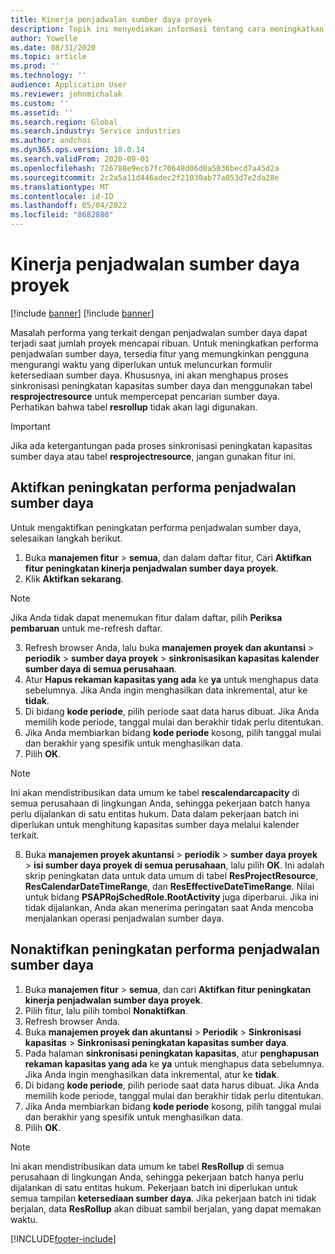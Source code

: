 ```yaml
---
title: Kinerja penjadwalan sumber daya proyek
description: Topik ini menyediakan informasi tentang cara meningkatkan kinerja penjadwalan sumber daya untuk sejumlah besar proyek.
author: Yowelle
ms.date: 08/31/2020
ms.topic: article
ms.prod: ''
ms.technology: ''
audience: Application User
ms.reviewer: johnmichalak
ms.custom: ''
ms.assetid: ''
ms.search.region: Global
ms.search.industry: Service industries
ms.author: andchoi
ms.dyn365.ops.version: 10.0.14
ms.search.validFrom: 2020-09-01
ms.openlocfilehash: 726788e9ecb7fc70648d06d0a5036becd7a45d2a
ms.sourcegitcommit: 2c2a5a11d446adec2f21030ab77a053d7e2da28e
ms.translationtype: MT
ms.contentlocale: id-ID
ms.lasthandoff: 05/04/2022
ms.locfileid: "8682880"
---
```

# <a name="project-resource-scheduling-performance"></a>Kinerja penjadwalan sumber daya proyek

[!include [banner](../includes/banner.md)]
[!include [banner](../includes/preview-banner.md)]


Masalah performa yang terkait dengan penjadwalan sumber daya dapat terjadi saat jumlah proyek mencapai ribuan. Untuk meningkatkan performa penjadwalan sumber daya, tersedia fitur yang memungkinkan pengguna mengurangi waktu yang diperlukan untuk meluncurkan formulir ketersediaan sumber daya. Khususnya, ini akan menghapus proses sinkronisasi peningkatan kapasitas sumber daya dan menggunakan tabel **resprojectresource** untuk mempercepat pencarian sumber daya. Perhatikan bahwa tabel **resrollup** tidak akan lagi digunakan.

> [!IMPORTANT]
> Jika ada ketergantungan pada proses sinkronisasi peningkatan kapasitas sumber daya atau tabel **resprojectresource**, jangan gunakan fitur ini.

## <a name="enable-resource-scheduling-performance-enhancement"></a>Aktifkan peningkatan performa penjadwalan sumber daya
Untuk mengaktifkan peningkatan performa penjadwalan sumber daya, selesaikan langkah berikut.

1. Buka **manajemen fitur** > **semua**, dan dalam daftar fitur, Cari **Aktifkan fitur peningkatan kinerja penjadwalan sumber daya proyek**.
2. Klik **Aktifkan sekarang**.

> [!NOTE]
> Jika Anda tidak dapat menemukan fitur dalam daftar, pilih **Periksa pembaruan** untuk me-refresh daftar.

3. Refresh browser Anda, lalu buka **manajemen proyek dan akuntansi** > **periodik** > **sumber daya proyek** > **sinkronisasikan kapasitas kalender sumber daya di semua perusahaan**.
4. Atur **Hapus rekaman kapasitas yang ada** ke **ya** untuk menghapus data sebelumnya. Jika Anda ingin menghasilkan data inkremental, atur ke **tidak**.
5. Di bidang **kode periode**, pilih periode saat data harus dibuat. Jika Anda memilih kode periode, tanggal mulai dan berakhir tidak perlu ditentukan.
6. Jika Anda membiarkan bidang **kode periode** kosong, pilih tanggal mulai dan berakhir yang spesifik untuk menghasilkan data.
7. Pilih **OK**.

 > [!NOTE]
 > Ini akan mendistribusikan data umum ke tabel **rescalendarcapacity** di semua perusahaan di lingkungan Anda, sehingga pekerjaan batch hanya perlu dijalankan di satu entitas hukum. Data dalam pekerjaan batch ini diperlukan untuk menghitung kapasitas sumber daya melalui kalender terkait.

8. Buka **manajemen proyek akuntansi** > **periodik** > **sumber daya proyek** > **isi sumber daya proyek di semua perusahaan**, lalu pilih **OK**. Ini adalah skrip peningkatan data untuk data umum di tabel **ResProjectResource**, **ResCalendarDateTimeRange**, dan **ResEffectiveDateTimeRange**. Nilai untuk bidang **PSAPRojSchedRole.RootActivity** juga diperbarui. Jika ini tidak dijalankan, Anda akan menerima peringatan saat Anda mencoba menjalankan operasi penjadwalan sumber daya.
 
## <a name="turn-off-resource-scheduling-performance-enhancement"></a>Nonaktifkan peningkatan performa penjadwalan sumber daya

1. Buka **manajemen fitur** > **semua**, dan cari **Aktifkan fitur peningkatan kinerja penjadwalan sumber daya proyek**.
2. Pilih fitur, lalu pilih tombol **Nonaktifkan**.
3. Refresh browser Anda.
4. Buka **manajemen proyek dan akuntansi** > **Periodik** > **Sinkronisasi kapasitas** > **Sinkronisasi peningkatan kapasitas sumber daya**.
5. Pada halaman **sinkronisasi peningkatan kapasitas**, atur **penghapusan rekaman kapasitas yang ada** ke **ya** untuk menghapus data sebelumnya. Jika Anda ingin menghasilkan data inkremental, atur ke **tidak**.
6. Di bidang **kode periode**, pilih periode saat data harus dibuat. Jika Anda memilih kode periode, tanggal mulai dan berakhir tidak perlu ditentukan.
7. Jika Anda membiarkan bidang **kode periode** kosong, pilih tanggal mulai dan berakhir yang spesifik untuk menghasilkan data.
8. Pilih **OK**.

> [!NOTE]
> Ini akan mendistribusikan data umum ke tabel **ResRollup** di semua perusahaan di lingkungan Anda, sehingga pekerjaan batch hanya perlu dijalankan di satu entitas hukum. Pekerjaan batch ini diperlukan untuk semua tampilan **ketersediaan sumber daya**. Jika pekerjaan batch ini tidak berjalan, data **ResRollup** akan dibuat sambil berjalan, yang dapat memakan waktu.


[!INCLUDE[footer-include](../includes/footer-banner.md)]